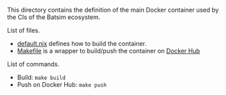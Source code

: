 This directory contains the definition of the main Docker container used by the CIs of the Batsim ecosystem.

List of files.
- [default.nix](./default.nix) defines how to build the container.
- [Makefile](./Makefile) is a wrapper to build/push the container on
  [Docker Hub](https://hub.docker.com/r/oarteam/batsim_ci/)

List of commands.
- Build: ``make build``
- Push on Docker Hub: ``make push``
